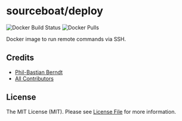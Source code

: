 # sourceboat/deploy

![Docker Build Status](https://img.shields.io/docker/build/sourceboat/deploy.svg?style=flat-square)
![Docker Pulls](https://img.shields.io/docker/pulls/sourceboat/deploy.svg?style=flat-square)

Docker image to run remote commands via SSH.

## Credits

- [Phil-Bastian Berndt](https://github.com/pehbehbeh)
- [All Contributors](https://github.com/sourceboat/deploy/graphs/contributors)

## License

The MIT License (MIT). Please see [License File](LICENSE.md) for more information.

